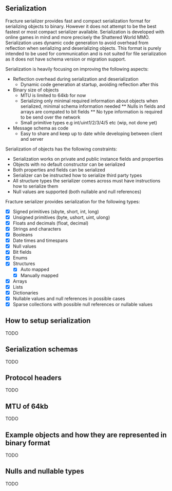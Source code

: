 ## Serialization
Fracture serializer provides fast and compact serialization format for serializing objects to binary. However it does
not attempt to be the best fastest or most compact serializer available. Serialization is developed with online games in
mind and more precisely the Shattered World MMO. Serialization uses dynamic code generation to avoid overhead from reflection
when serializing and deserializing objects. This format is purely intended to be used for communication and is not suited
for file serialization as it does not have schema version or migration support.  

Serialization is heavily focusing on improving the following aspects:
* Reflection overhead during serialization and deserialization
    * Dynamic code generation at startup, avoiding reflection after this 
* Binary size of objects
    * MTU is limited to 64kb for now
    * Serializing only minimal required information about objects when serialized, minimal schema information needed
    ** Nulls in fields and arrays are compated to bit fields
    ** No type information is required to be send over the network
    * Small primitive types e.g int/uint1/2/3/4/5 etc (wip, not done yet)
* Message schema as code
    * Easy to share and keep up to date while developing between client and server

Serialization of objects has the following constraints:
* Serialization works on private and public instance fields and properties
* Objects with no default constructor can be serialized 
* Both properties and fields can be serialized
* Serializer can be instructed how to serialize third party types
* All structure types the serializer comes across must have instructions how to serialize them
* Null values are supported (both nullable and null references)

Fracture serializer provides serialization for the following types:
- [x] Signed primitives (sbyte, short, int, long)
- [x] Unsigned primitives (byte, ushort, uint, ulong)
- [x] Floats and decimals (float, decimal)
- [x] Strings and characters
- [x] Booleans
- [x] Date times and timespans
- [x] Null values
- [x] Bit fields
- [x] Enums
- [x] Structures
  - [x] Auto mapped
  - [x] Manually mapped
- [x] Arrays 
- [x] Lists
- [x] Dictionaries
- [x] Nullable values and null references in possible cases
- [x] Sparse collections with possible null references or nullable values

## How to setup serialization 
TODO

## Serialization schemas
TODO

## Protocol headers
TODO

## MTU of 64kb
TODO

## Example objects and how they are represented in binary format
TODO

## Nulls and nullable types
TODO
